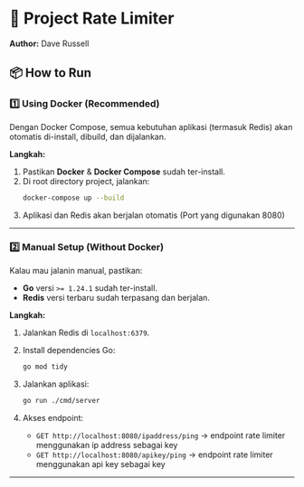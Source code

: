 # 🚀 Project Rate Limiter
**Author:** Dave Russell

## 📦 How to Run

### 1️⃣ Using Docker (Recommended)
Dengan Docker Compose, semua kebutuhan aplikasi (termasuk Redis) akan otomatis di-install, dibuild, dan dijalankan.

**Langkah:**
1. Pastikan **Docker** & **Docker Compose** sudah ter-install.
2. Di root directory project, jalankan:
   ```bash
   docker-compose up --build
   ```
3. Aplikasi dan Redis akan berjalan otomatis (Port yang digunakan 8080)

---

### 2️⃣ Manual Setup (Without Docker)
Kalau mau jalanin manual, pastikan:
- **Go** versi `>= 1.24.1` sudah ter-install.
- **Redis** versi terbaru sudah terpasang dan berjalan.

**Langkah:**
1. Jalankan Redis di `localhost:6379`.

2. Install dependencies Go:
   ```bash
   go mod tidy
   ```

3. Jalankan aplikasi:
   ```bash
   go run ./cmd/server
   ```

4. Akses endpoint:
   - `GET http://localhost:8080/ipaddress/ping` → endpoint rate limiter menggunakan ip address sebagai key
   - `GET http://localhost:8080/apikey/ping` → endpoint rate limiter menggunakan api key sebagai key
---